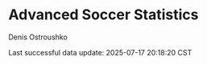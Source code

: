 # Advanced Soccer Statistics
Denis Ostroushko

<!-- gfm -->

Last successful data update: 2025-07-17 20:18:20 CST
